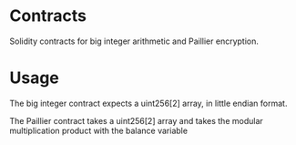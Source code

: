 # Contracts
Solidity contracts for big integer arithmetic and Paillier encryption.

# Usage
The big integer contract expects a uint256[2] array, in little endian format.

The Paillier contract takes a uint256[2] array and takes the modular multiplication product with the balance variable
